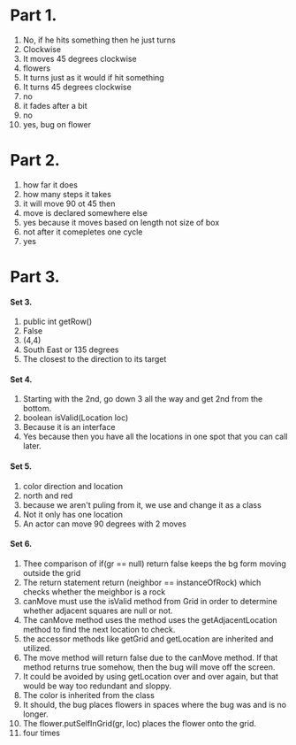 # Part 1. 
1. No, if he hits something then he just turns
2. Clockwise
3. It moves 45 degrees clockwise
4. flowers
5. It turns just as it would if hit something
6. It turns 45 degrees clockwise
7. no
8. it fades after a bit
9. no
10. yes, bug on flower

# Part 2.
1. how far it does
2. how many steps it takes
3. it will move 90 ot 45 then
4. move is declared somewhere else
5. yes because it moves based on length not size of box
6. not after it comepletes one cycle
7. yes

# Part 3.

#### Set 3.
1. public int getRow()
2. False
3. (4,4)
4. South East or 135 degrees
5. The closest to the direction to its target

#### Set 4.

1. Starting with the 2nd, go down 3 all the way and get 2nd from the bottom.
2. boolean isValid(Location loc)
3. Because it is an interface 
4. Yes because then you have all the locations in one spot that you can call later.

#### Set 5.

1. color direction and location
2. north and red
3. because we aren't puling from it, we use and change it as a class
4. Not it only has one location
5. An actor can move 90 degrees with 2 moves

#### Set 6.

1. Thee comparison of if(gr == null) return false keeps the bg form moving outside the grid
2. The return statement return (neighbor == instanceOfRock) which checks whether the meighbor is a rock
3. canMove must use the isValid method from Grid in order to determine whether adjacent squares are null or not.
4. The canMove method uses the method uses the getAdjacentLocation method to find the next location to check.
5. the accessor methods like getGrid and getLocation are inherited and utilized.
6. The move method will return false due to the canMove method. If that method returns true somehow, then the bug will move off the screen.
7. It could be avoided by using getLocation over and over again, but that would be way too redundant and sloppy.
8. The color is inherited from the class
9. It should, the bug places flowers in spaces where the bug was and is no longer.
10. The flower.putSelfInGrid(gr, loc) places the flower onto the grid.
11. four times


